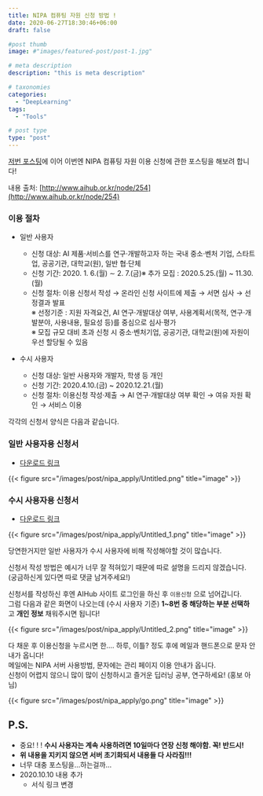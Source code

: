 ```yaml
---
title: NIPA 컴퓨팅 자원 신청 방법 !
date: 2020-06-27T18:30:46+06:00
draft: false

#post thumb
image: #"images/featured-post/post-1.jpg"

# meta description
description: "this is meta description"

# taxonomies
categories:
  - "DeepLearning"
tags:
  - "Tools"

# post type
type: "post"
---
```


[저번 포스팅](https://jjerry-k.github.io/deeplearning/2020/06/26/nipa_intro/)에 이어 이번엔 NIPA 컴퓨팅 자원 이용 신청에 관한 포스팅을 해보려 합니다!

내용 출처: [http://www.aihub.or.kr/node/254](http://www.aihub.or.kr/node/254)

### 이용 절차

- 일반 사용자 
    - 신청 대상: AI 제품·서비스를 연구·개발하고자 하는 국내 중소·벤처 기업, 스타트업, 공공기관, 대학교(원), 일반 협·단체
    - 신청 기간: 2020. 1. 6.(월) ∼ 2. 7.(금)※ 추가 모집 : 2020.5.25.(월) ~ 11.30.(월)
    - 신청 절차: 이용 신청서 작성 → 온라인 신청 사이트에 제출 → 서면 심사 → 선정결과 발표  
		※ 선정기준 : 지원 자격요건, AI 연구‧개발대상 여부, 사용계획서(목적, 연구‧개발분야, 사용내용, 필요성 등)를 중심으로 심사‧평가  
		※ 모집 규모 대비 초과 신청 시 중소·벤처기업, 공공기관, 대학교(원)에 자원이 우선 할당될 수 있음

- 수시 사용자 
	- 신청 대상: 일반 사용자와 개발자, 학생 등 개인
	- 신청 기간: 2020.4.10.(금) ~ 2020.12.21.(월)
	- 신청 절차: 이용신청 작성‧제출 → AI 연구‧개발대상 여부 확인 → 여유 자원 확인 → 서비스 이용


각각의 신청서 양식은 다음과 같습니다. 

### 일반 사용자용 신청서

- [다운로드 링크](https://aihub.or.kr/sites/default/files/hwp/nomal.hwp)

{{< figure src="/images/post/nipa_apply/Untitled.png" title="image" >}}

### 수시 사용자용 신청서

- [다운로드 링크](https://aihub.or.kr/sites/default/files/hwp/always.hwp)

{{< figure src="/images/post/nipa_apply/Untitled_1.png" title="image" >}}

당연한거지만 일반 사용자가 수시 사용자에 비해 작성해야할 것이 많습니다.  

신청서 작성 방법은 예시가 너무 잘 적혀있기 때문에 따로 설명을 드리지 않겠습니다. (궁금하신게 있다면 따로 댓글 남겨주세요!)

신청서를 작성하신 후엔 AIHub 사이트 로그인을 하신 후 `이용신청` 으로 넘어갑니다.  
그럼 다음과 같은 화면이 나오는데 (수시 사용자 기준) **1~8번 중 해당하는 부분 선택하**고 **개인 정보** 채워주시면 됩니다!  

{{< figure src="/images/post/nipa_apply/Untitled_2.png" title="image" >}}

다 채운 후 이용신청을 누르시면 한.... 하루, 이틀? 정도 후에 메일과 핸드폰으로 문자 안내가 옵니다!  
메일에는 NIPA 서버 사용방법, 문자에는 관리 페이지 이용 안내가 옵니다.   
신청이 어렵지 않으니 많이 많이 신청하시고 즐거운 딥러닝 공부, 연구하세요! (홍보 아님)

{{< figure src="/images/post/nipa_apply/go.png" title="image" >}}

## P.S.
- 중요! ! ! **수시 사용자는 계속 사용하려면 10일마다 연장 신청 해야함. 꼭! 반드시!**
- **위 내용을 지키지 않으면 서버 초기화되서 내용들 다 사라짐!!!**
- 너무 대충 포스팅을...하는걸까...
- 2020.10.10 내용 추가
  - 서식 링크 변경